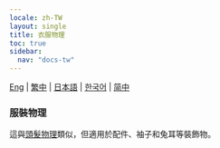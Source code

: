 ```yaml
---
locale: zh-TW
layout: single
title: 衣服物理
toc: true
sidebar:
  nav: "docs-tw"
---
```

[Eng](/dancexr/features/xps_cloth) | [繁中](/tw/dancexr/features/xps_cloth) | [日本語](/jp/dancexr/features/xps_cloth) | [한국어](/kr/dancexr/features/xps_cloth) | [简中](/zh/dancexr/features/xps_cloth)

### 服裝物理
這與[頭髮物理](xps_hair.md)類似，但適用於配件、袖子和兔耳等裝飾物。